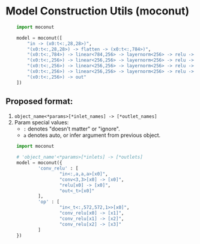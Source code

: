 # Model Construction Utils (moconut)

```Python
    import moconut

    model = moconut([
        "in -> (x0:t<:,28,28>)",
        "(x0:t<:,28,28>) -> flatten -> (x0:t<:,784>)",
        "(x0:t<:,784>) -> linear<784,256> -> layernorm<256> -> relu -> (x0:t<:,256>)",
        "(x0:t<:,256>) -> linear<256,256> -> layernorm<256> -> relu -> (x0:t<:,256>)",
        "(x0:t<:,256>) -> linear<256,256> -> layernorm<256> -> relu -> (x0:t<:,256>)",
        "(x0:t<:,256>) -> linear<256,256> -> layernorm<256> -> relu -> (x0:t<:,256>)",
        "(x0:t<:,256>) -> out"
    ])
```

## Proposed format:
1. ```object_name<*params>[*inlet_names] -> [*outlet_names]```
2. Param special values:
	- `:` denotes "doesn't matter" or "ignore".
	- `a` denotes auto, or infer argument from previous object.

```Python
	import moconut
	
	# 'object_name'<*params>[*inlets] -> [*outlets]
	model = moconut({
			'conv_relu' : [
					"in<:,a,a,a>[x0]",
					"conv<3,3>[x0] -> [x0]",
					"relu[x0] -> [x0]",
					"out<_t>[x0]"
			],
			'op' : [
					"in<_t<:,572,572,1>>[x0]",
					"conv_relu[x0] -> [x1]",
					"conv_relu[x1] -> [x2]",
					"conv_relu[x2] -> [x3]"
			]
	})
```
